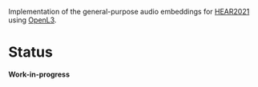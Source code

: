 
Implementation of the general-purpose audio embeddings for [HEAR2021](https://neuralaudio.ai/hear2021-holistic-evaluation-of-audio-representations.html)
using [OpenL3](https://github.com/marl/openl3).

# Status
**Work-in-progress**
